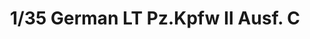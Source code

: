 ---
layout: product
title: "1/35 German LT Pz.Kpfw II Ausf. C"
price: "2700" 
desc: "Maketa"
img_path: "/assets/img/ARK35018.webp"
brand: "Ark Models"
available: false
special_offer: false
new: false
soon: false
cat: "010000"
subcat: "015000"
subsubcat: "0N/A"
sifra: "ARK35018"
popular: false
spec: false
---